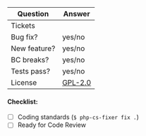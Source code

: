 | Question      | Answer
| ------------- | ---
| Tickets       | <!-- URLs to GitHub or JIRA issue(s) (or N/A) -->
| Bug fix?      | yes/no
| New feature?  | yes/no
| BC breaks?    | yes/no
| Tests pass?   | yes/no
| License       | [GPL-2.0](https://github.com/ezsystems/ezplatform-admin-ui/blob/master/LICENSE)


<!-- Replace this comment with Pull Request description -->


#### Checklist:
- [ ] Coding standards (`$ php-cs-fixer fix .`)
- [ ] Ready for Code Review
